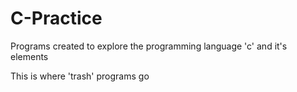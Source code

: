 # C-Practice
Programs created to explore the programming language 'c' and it's elements

This is where 'trash' programs go
